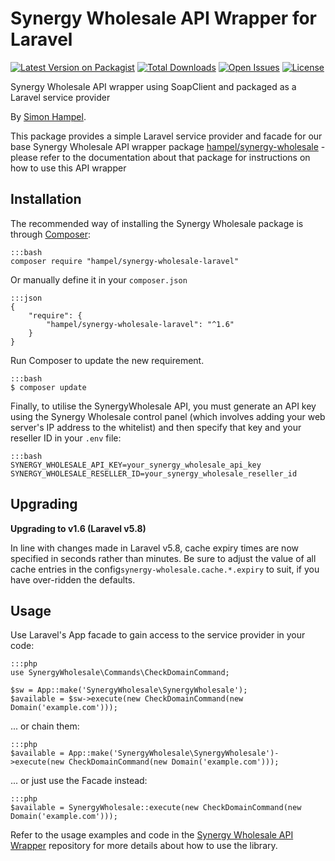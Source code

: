 Synergy Wholesale API Wrapper for Laravel
=========================================

[![Latest Version on Packagist](https://img.shields.io/packagist/v/hampel/synergy-wholesale-laravel.svg?style=flat-square)](https://packagist.org/packages/hampel/synergy-wholesale-laravel)
[![Total Downloads](https://img.shields.io/packagist/dt/hampel/synergy-wholesale-laravel.svg?style=flat-square)](https://packagist.org/packages/hampel/synergy-wholesale-laravel)
[![Open Issues](https://img.shields.io/github/issues-raw/hampel/synergy-wholesale-laravel.svg?style=flat-square)](https://github.com/hampel/synergy-wholesale-laravel/issues)
[![License](https://img.shields.io/packagist/l/hampel/synergy-wholesale-laravel.svg?style=flat-square)](https://packagist.org/packages/hampel/synergy-wholesale-laravel)

Synergy Wholesale API wrapper using SoapClient and packaged as a Laravel service provider

By [Simon Hampel](https://twitter.com/SimonHampel).

This package provides a simple Laravel service provider and facade for our base Synergy Wholesale API wrapper package
[hampel/synergy-wholesale](https://github.com/hampel/synergy-wholesale) - please refer to the documentation about that
package for instructions on how to use this API wrapper

Installation
------------

The recommended way of installing the Synergy Wholesale package is through [Composer](http://getcomposer.org):

	:::bash
	composer require "hampel/synergy-wholesale-laravel"

Or manually define it in your `composer.json`

    :::json
    {
        "require": {
            "hampel/synergy-wholesale-laravel": "^1.6"
        }
    }

Run Composer to update the new requirement.

    :::bash
    $ composer update

Finally, to utilise the SynergyWholesale API, you must generate an API key using the Synergy Wholesale control panel 
(which involves adding your web server's IP address to the whitelist) and then specify that key and your reseller ID
in your `.env` file:

    :::bash
    SYNERGY_WHOLESALE_API_KEY=your_synergy_wholesale_api_key
    SYNERGY_WHOLESALE_RESELLER_ID=your_synergy_wholesale_reseller_id

Upgrading
---------

__Upgrading to v1.6 (Laravel v5.8)__

In line with changes made in Laravel v5.8, cache expiry times are now specified in seconds rather than minutes. Be sure
to adjust the value of all cache entries in the config`synergy-wholesale.cache.*.expiry` to suit, if you have 
over-ridden the defaults.

Usage
-----

Use Laravel's App facade to gain access to the service provider in your code:

    :::php
    use SynergyWholesale\Commands\CheckDomainCommand;

    $sw = App::make('SynergyWholesale\SynergyWholesale');
    $available = $sw->execute(new CheckDomainCommand(new Domain('example.com')));

... or chain them:

    :::php
    $available = App::make('SynergyWholesale\SynergyWholesale')->execute(new CheckDomainCommand(new Domain('example.com')));

... or just use the Facade instead:

    :::php
    $available = SynergyWholesale::execute(new CheckDomainCommand(new Domain('example.com')));

Refer to the usage examples and code in the
[Synergy Wholesale API Wrapper](https://github.com/hampel/synergy-wholesale) repository for more details about how
to use the library.
